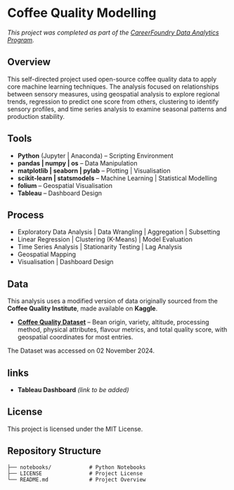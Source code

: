 # Coffee Quality Modelling

*This project was completed as part of the [CareerFoundry Data Analytics Program](https://careerfoundry.com/en/courses/become-a-data-analyst/).*


## Overview

This self-directed project used open-source coffee quality data to apply core machine learning techniques. The analysis focused on relationships between sensory measures, using geospatial analysis to explore regional trends, regression to predict one score from others, clustering to identify sensory profiles, and time series analysis to examine seasonal patterns and production stability.


<!--## Key Questions

1. Which countries produce the best coffee?  
2. Can certain measures be used to predict the scores of others?  
3. Is there a higher demand for coffee with better quality scores?-->


## Tools

- **Python** (Jupyter | Anaconda) – Scripting Environment  
- **pandas | numpy | os** – Data Manipulation  
- **matplotlib | seaborn | pylab** – Plotting | Visualisation  
- **scikit-learn | statsmodels** – Machine Learning | Statistical Modelling  
- **folium** – Geospatial Visualisation  
- **Tableau** – Dashboard Design


## Process

<!--- Script Writing-->
- Exploratory Data Analysis | Data Wrangling | Aggregation | Subsetting  
- Linear Regression | Clustering (K-Means) | Model Evaluation  
- Time Series Analysis | Stationarity Testing | Lag Analysis  
- Geospatial Mapping  
- Visualisation | Dashboard Design


## Data

This analysis uses a modified version of data originally sourced from the **Coffee Quality Institute**, made available on **Kaggle**.

- [**Coffee Quality Dataset**](https://www.kaggle.com/datasets/adampq/coffee-quality-with-locations-of-origin/data) – Bean origin, variety, altitude, processing method, physical attributes, flavour metrics, and total quality score, with geospatial coordinates for most entries.
    
The Dataset was accessed on 02 November 2024.


## links

- **Tableau Dashboard** *(link to be added)*


<!--## Takeaways

**Successes** – The project successfully explored relationships between sensory quality measures and revealed patterns in global coffee scoring through geospatial, predictive, and clustering techniques. It demonstrated that certain metrics can be used to predict others with reasonable accuracy and provided a practical opportunity to apply regression, clustering, and time series methods to open-source data.

**Challenges** – The dataset lacked the granularity required to assess consumer demand relative to quality scores. This limited the ability to explore market dynamics and highlighted the importance of defining analytical objectives and data requirements clearly at the start of a project.

**Way Forward** – Future iterations should focus on sourcing a dataset that includes pricing, volumes sold, or export trends to better assess demand. Additionally, experimenting with alternative modelling techniques may improve predictions for less correlated attributes. A revised Tableau dashboard is planned to enhance visual storytelling and consolidate key insights from the notebooks into an interactive format.-->


## License

This project is licensed under the MIT License.


## Repository Structure

```text
├── notebooks/            # Python Notebooks
├── LICENSE               # Project License
└── README.md             # Project Overview
